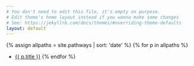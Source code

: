 ```yaml
---
# You don't need to edit this file, it's empty on purpose.
# Edit theme's home layout instead if you wanna make some changes
# See: https://jekyllrb.com/docs/themes/#overriding-theme-defaults
layout: default
---
```


{% assign allpaths = site.pathways | sort: 'date' %}
{% for p in allpaths %}
- <a href="{{ p.url }}">{{ p.title }}</a>
{% endfor %}
